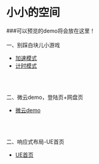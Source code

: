 # 小小的空间

###可以预览的demo将会放在这里！
</br>
</br>
一、别踩白块儿小游戏</br>
- <a href="https://sikychen.github.io/nowhite/nowhite.html">加速模式</a></br>
- <a href="https://sikychen.github.io/nowhite/nowhite2.html">计时模式</a></br>
</br>
</br>

二、微云demo，登陆页+网盘页</br>
- <a href="https://sikychen.github.io/weiyun_demo/login.html">微云demo</a></br>
</br>
</br>

二、响应式布局-UE首页</br>
- <a href="https://sikychen.github.io/UE/index.html">UE首页</a></br>
